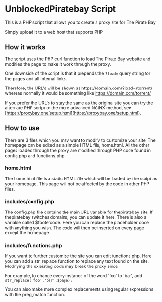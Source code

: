 
UnblockedPiratebay Script
=========================

This is a PHP script that allows you to create a proxy site for The Pirate Bay

Simply upload it to a web host that supports PHP

How it works
------------
The script uses the PHP curl function to load The Pirate Bay website and modifies the page to make it work through the proxy.

One downside of the script is that it prepends the `?load=` query string for the pages and all internal links.

Therefore, the URL's will be shown as https://domain.com/?load=/torrent/ whereas normally it would be something like https://domain.com/torrent/

If you prefer the URL's to stay the same as the original site you can try the alternate PHP script or the more advanced NGINX method, see [https://proxybay.one/setup.html](https://proxybay.one/setup.html).

How to use
----------

There are 3 files which you may want to modify to customize your site.  The homepage can be edited as a simple HTML file, home.html.  All the other pages loaded through the proxy are modified through PHP code found in config.php and functions.php

### home.html
The home.html file is a static HTML file which will be loaded by the script as your homepage. This page will not be affected by the code in other PHP files.

### includes/config.php
The config.php file contains the main URL variable for thepiratebay site.  If thepiratebay switches domains, you can update it here.  There is also a variable called $footercode.  Here you can replace the placeholder code with anything you wish.  The code will then be inserted on every page except the homepage.

### includes/functions.php
If you want to further customize the site you can edit functions.php.  Here you can add a str_replace function to replace any text found on the site.  Modifying the exisisting code may break the proxy since

For example, to change every instance of the word 'foo' to 'bar', add `str_replace('foo','bar',$page);`

You can also make more complex replacements using regular expressions with the preg_match function.
